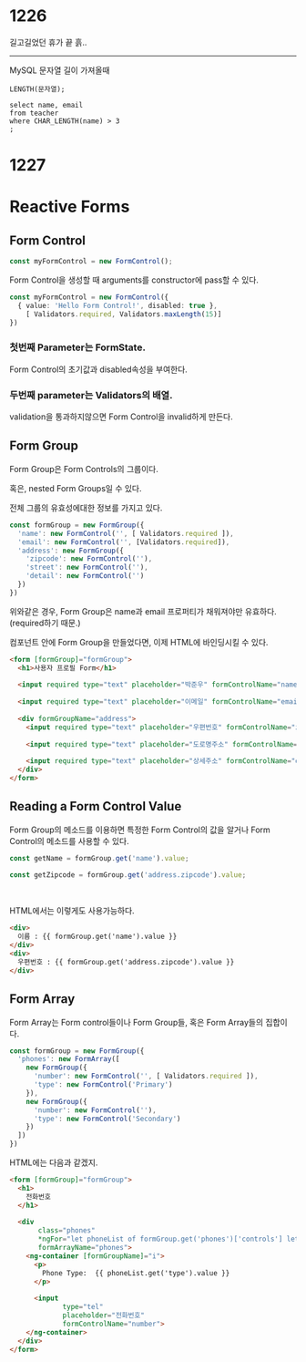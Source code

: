 # 1226



길고길었던 휴가 끝 흙..



---

MySQL 문자열 길이 가져올때

```
LENGTH(문자열);
```

```
select name, email
from teacher
where CHAR_LENGTH(name) > 3
;
```





# 1227

# Reactive Forms



## Form Control

```typescript
const myFormControl = new FormControl();
```

Form Control을 생성할 때 arguments를 constructor에 pass할 수 있다.

```typescript
const myFormControl = new FormControl({
  { value: 'Hello Form Control!', disabled: true },
	[ Validators.required, Validators.maxLength(15)]
})
```



### 첫번째 Parameter는 FormState.

Form Control의 초기값과 disabled속성을 부여한다.

### 두번째 parameter는 Validators의 배열.

validation을 통과하지않으면 Form Control을 invalid하게 만든다.



## Form Group

Form Group은 Form Controls의 그룹이다.

혹은, nested Form Groups일 수 있다.

전체 그룹의 유효성에대한 정보를 가지고 있다.

```typescript
const formGroup = new FormGroup({
  'name': new FormControl('', [ Validators.required ]),
  'email': new FormControl('', [Validators.required]),
  'address': new FormGroup({
    'zipcode': new FormControl(''),
    'street': new FormControl(''),
    'detail': new FormControl('')
  })
})
```

위와같은 경우, Form Group은 name과 email 프로퍼티가 채워져야만 유효하다.(required하기 때문.)



컴포넌트 안에 Form Group을 만들었다면, 이제 HTML에 바인딩시킬 수 있다.

```html
<form [formGroup]="formGroup">
  <h1>사용자 프로필 Form</h1>
  
  <input required type="text" placeholder="박준우" formControlName="name">
  
  <input required type="text" placeholder="이메일" formControlName="email">
  
  <div formGroupName="address">
    <input required type="text" placeholder="우편번호" formControlName="zipCode">
    
    <input required type="text" placeholder="도로명주소" formControlName="street">
    
    <input required type="text" placeholder="상세주소" formControlName="detail">
  </div>
</form>
```



## Reading a Form Control Value

Form Group의 메소드를 이용하면 특정한 Form Control의 값을 알거나 Form Control의 메소드를 사용할 수 있다.

```typescript
const getName = formGroup.get('name').value;

const getZipcode = formGroup.get('address.zipcode').value;
```

<br>

HTML에서는 이렇게도 사용가능하다.

```html
<div>
  이름 : {{ formGroup.get('name').value }}
</div>
<div>
  우편번호 : {{ formGroup.get('address.zipcode').value }}
</div>
```





## Form Array

Form Array는 Form control들이나 Form Group들, 혹은 Form Array들의 집합이다.

```typescript
const formGroup = new FormGroup({
  'phones': new FormArray([
    new FormGroup({
      'number': new FormControl('', [ Validators.required ]),
      'type': new FormControl('Primary')
    }),
    new FormGroup({
      'number': new FormControl(''),
      'type': new FormControl('Secondary')
    })
  ])
})
```



HTML에는 다음과 같겠지.

```html
<form [formGroup]="formGroup">
  <h1>
    전화번호
  </h1>
  
  <div 
       class="phones"
       *ngFor="let phoneList of formGroup.get('phones')['controls'] let i = index"
       formArrayName="phones">
    <ng-container [formGroupName]="i">
      <p>
        Phone Type:  {{ phoneList.get('type').value }}
      </p>
      
      <input
             type="tel"
             placeholder="전화번호"
             formControlName="number">
    </ng-container>
  </div>
</form>
```

